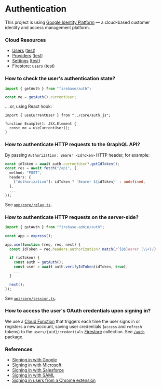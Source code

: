 # Authentication

This project is using [Google Identity Platform](https://cloud.google.com/identity-platform) — a cloud-based customer identity and access management platform.

### Cloud Resources

- [Users](https://console.cloud.google.com/customer-identity/users?project=example) ([test](https://console.cloud.google.com/customer-identity/users?project=example-test))
- [Providers](https://console.cloud.google.com/customer-identity/providers?project=example) ([test](https://console.cloud.google.com/customer-identity/providers?project=example-test))
- [Settings](https://console.cloud.google.com/customer-identity/settings?project=example) ([test](https://console.cloud.google.com/customer-identity/settings?project=example-test))
- [Firestore: `users`](https://console.cloud.google.com/firestore/data/panel/users?project=example) ([test](https://console.cloud.google.com/firestore/data/panel/users?project=example-test))

### How to check the user's authentication state?

```ts
import { getAuth } from "firebase/auth";

const me = getAuth().currentUser;
```

... or, using React hook:

```tsx
import { useCurrentUser } from "../core/auth.js";

function Example(): JSX.Element {
  const me = useCurrentUser();
}
```

### How to authenticate HTTP requests to the GraphQL API?

By passing `Authorization: Bearer <IdToken>` HTTP header, for example:

```ts
const idToken = await auth.currentUser?.getIdToken();
const res = await fetch("/api", {
  method: "POST",
  headers: {
    ["Authorization"]: idToken ? `Bearer ${idToken}` : undefined,
  },
  ...
});
```

See [`app/core/relay.ts`](../app/core/relay.ts).

### How to authenticate HTTP requests on the server-side?

```ts
import { getAuth } from "firebase-admin/auth";

const app = express();

app.use(function (req, res, next) {
  const idToken = req.headers.authorization?.match(/^[Bb]earer (\S+)/)?.[1];

  if (idToken) {
    const auth = getAuth();
    const user = await auth.verifyIdToken(idToken, true);
    ...
  }

  next();
});
```

See [`api/core/session.ts`](../api/core/session.ts).

### How to access the user's OAuth credentials upon signing in?

We use a [Cloud Function](https://cloud.google.com/identity-platform/docs/blocking-functions) that triggers each time the user signs in or registers a new account, saving user credentials (`access` and `refresh` tokens) to the `users/{uid}/credentials` [Firestore](https://firebase.google.com/docs/firestore) collection. See [`/auth`](../auth/) package.

### References

- [Signing in with Google](https://cloud.google.com/identity-platform/docs/web/google)
- [Signing in with Microsoft](https://cloud.google.com/identity-platform/docs/web/microsoft)
- [Signing in with Salesforce](https://cloud.google.com/identity-platform/docs/web/oidc)
- [Signing in with SAML](https://cloud.google.com/identity-platform/docs/web/saml)
- [Signing in users from a Chrome extension](https://cloud.google.com/identity-platform/docs/web/chrome-extension)
